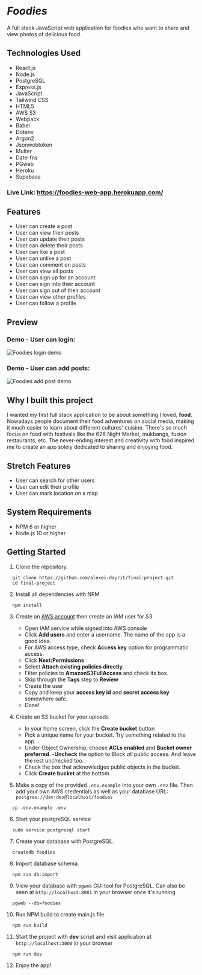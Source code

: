 # *Foodies*

A full stack JavaScript web application for foodies who want to share and view photos of delicious food.

## Technologies Used

- React.js
- Node.js
- PostgreSQL
- Express.js
- JavaScript
- Tailwind CSS
- HTML5
- AWS S3
- Webpack
- Babel
- Dotenv
- Argon2
- Jsonwebtoken
- Multer
- Date-fns
- PGweb
- Heroku
- Supabase

### Live Link: https://foodies-web-app.herokuapp.com/

## Features

- User can create a post
- User can view their posts
- User can update their posts
- User can delete their posts
- User can like a post
- User can unlike a post
- User can comment on posts
- User can view all posts
- User can sign up for an account
- User can sign into their account
- User can sign out of their account
- User can view other profiles
- User can follow a profile
## Preview

### Demo - User can login:

![Foodies login demo](assets/foodies-login-75.gif)
### Demo - User can add posts:

![Foodies add post demo](assets/foodies-add-post.gif)

## Why I built this project

I wanted my first full stack application to be about something I loved, **food**. Nowadays people document their food adventures on social media, making it much easier to learn about different cultures' cuisine. There's so much focus on food with festivals like the 626 Night Market, mukbangs, fusion restaurants, etc. The never-ending interest and creativity with food inspired me to create an app solely dedicated to sharing and enjoying food.

## Stretch Features

- User can search for other users
- User can edit their profile
- User can mark location on a map

## System Requirements

- NPM 6 or higher
- Node.js 10 or higher
## Getting Started

1. Clone the repository.

```shell
  git clone https://github.com/alexei-dayrit/final-project.git
  cd final-project
```
2. Install all dependencies with NPM

```shell
  npm install
```

3. Create an [AWS account](https://aws.amazon.com/free/) then create an IAM user for S3

    - Open IAM service while signed into AWS console
    - Click **Add users** and enter a username. The name of the app is a good idea.
    - For AWS access type, check **Access key** option for programmatic access.
    - Click **Next:Permissions**
    - Select **Attach existing policies directly**.
    - Filter policies to **AmazonS3FullAccess** and check its box.
    - Skip through the **Tags** step to **Review**
    - Create the user
    - Copy and keep your **access key id** and **secret access key** somewhere safe.
    - Done!

4. Create an S3 bucket for your uploads

    - In your home screen, click the **Create bucket** button
    - Pick a unique name for your bucket. Try something related to the app.
    - Under Object Ownership, choose **ACLs enabled** and **Bucket owner preferred**.
    -**Uncheck** the option to Block *all* public access. And leave the rest unchecked too.
    - Check the box that acknowledges public objects in the bucket.
    - Click **Create bucket** at the bottom

5. Make a copy of the provided ```.env.example``` into your own ```.env``` file. Then add your own AWS credentials as well as your database URL: ```postgres://dev:dev@localhost/foodies```

  ```shell
    cp .env.example .env
  ```

6. Start your postgreSQL service

```shell
  sudo service postgresql start
```

7. Create your database with PostgreSQL.

```shell
  createdb foodies
```

8. Import database schema.

```shell
  npm run db:import
```

9. View your database with ```pgweb``` GUI tool for PostgreSQL. Can also be seen at ```http://localhost:8081``` in your browser once it's running.

```shell
  pgweb --db=foodies
```

10. Run NPM build to create main.js file

```shell
  npm run build
```

11. Start the project with **dev** script and visit application at ```http://localhost:3000``` in your browser

```shell
  npm run dev
```

12. Enjoy the app!
